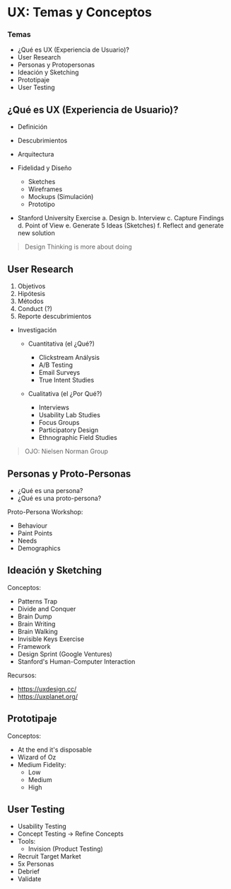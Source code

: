 # UX: Temas y Conceptos

### Temas

* ¿Qué es UX (Experiencia de Usuario)?
* User Research
* Personas y Protopersonas
* Ideación y Sketching
* Prototipaje
* User Testing

## ¿Qué es UX (Experiencia de Usuario)?

* Definición
* Descubrimientos
* Arquitectura
* Fidelidad y Diseño

  * Sketches
  * Wireframes
  * Mockups (Simulación)
  * Prototipo

* Stanford University Exercise
  a. Design
  b. Interview
  c. Capture Findings
  d. Point of View
  e. Generate 5 Ideas (Sketches)
  f. Reflect and generate new solution

> Design Thinking is more about doing

## User Research

1.  Objetivos
2.  Hipótesis
3.  Métodos
4.  Conduct (?)
5.  Reporte descubrimientos

* Investigación

  * Cuantitativa (el ¿Qué?)

    * Clickstream Análysis
    * A/B Testing
    * Email Surveys
    * True Intent Studies

  * Cualitativa (el ¿Por Qué?)

    * Interviews
    * Usability Lab Studies
    * Focus Groups
    * Participatory Design
    * Ethnographic Field Studies

> OJO: Nielsen Norman Group

## Personas y Proto-Personas

* ¿Qué es una persona?
* ¿Qué es una proto-persona?

Proto-Persona Workshop:

* Behaviour
* Paint Points
* Needs
* Demographics

## Ideación y Sketching

Conceptos:

* Patterns Trap
* Divide and Conquer
* Brain Dump
* Brain Writing
* Brain Walking
* Invisible Keys Exercise
* Framework
* Design Sprint (Google Ventures)
* Stanford's Human-Computer Interaction

Recursos:

* https://uxdesign.cc/
* https://uxplanet.org/

## Prototipaje

Conceptos:

* At the end it's disposable
* Wizard of Oz
* Medium Fidelity:
  * Low
  * Medium
  * High

## User Testing

* Usability Testing
* Concept Testing -> Refine Concepts
* Tools:
  * Invision (Product Testing)
* Recruit Target Market
* 5x Personas
* Debrief
* Validate
